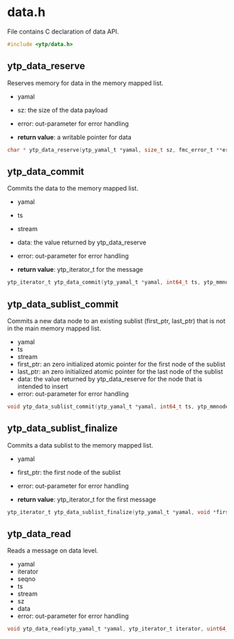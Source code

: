 # data.h

File contains C declaration of data API.

```c
#include <ytp/data.h>
```

## ytp_data_reserve

Reserves memory for data in the memory mapped list. 
- yamal
- sz: the size of the data payload 
- error: out-parameter for error handling 

- **return value**: a writable pointer for data

```c
char * ytp_data_reserve(ytp_yamal_t *yamal, size_t sz, fmc_error_t **error)
```

## ytp_data_commit

Commits the data to the memory mapped list. 
- yamal
- ts
- stream
- data: the value returned by ytp_data_reserve 
- error: out-parameter for error handling 

- **return value**: ytp_iterator_t for the message

```c
ytp_iterator_t ytp_data_commit(ytp_yamal_t *yamal, int64_t ts, ytp_mmnode_offs stream, void *data, fmc_error_t **error)
```

## ytp_data_sublist_commit

Commits a new data node to an existing sublist (first_ptr, last_ptr) that is not in the main memory mapped list. 
- yamal
- ts
- stream
- first_ptr: an zero initialized atomic pointer for the first node of the sublist 
- last_ptr: an zero initialized atomic pointer for the last node of the sublist 
- data: the value returned by ytp_data_reserve for the node that is intended to insert 
- error: out-parameter for error handling

```c
void ytp_data_sublist_commit(ytp_yamal_t *yamal, int64_t ts, ytp_mmnode_offs stream, void **first_ptr, void **last_ptr, void *data, fmc_error_t **error)
```

## ytp_data_sublist_finalize

Commits a data sublist to the memory mapped list. 
- yamal
- first_ptr: the first node of the sublist 
- error: out-parameter for error handling 

- **return value**: ytp_iterator_t for the first message

```c
ytp_iterator_t ytp_data_sublist_finalize(ytp_yamal_t *yamal, void *first_ptr, fmc_error_t **error)
```

## ytp_data_read

Reads a message on data level. 
- yamal
- iterator
- seqno
- ts
- stream
- sz
- data
- error: out-parameter for error handling

```c
void ytp_data_read(ytp_yamal_t *yamal, ytp_iterator_t iterator, uint64_t *seqno, int64_t *ts, ytp_mmnode_offs *stream, size_t *sz, const char **data, fmc_error_t **error)
```

